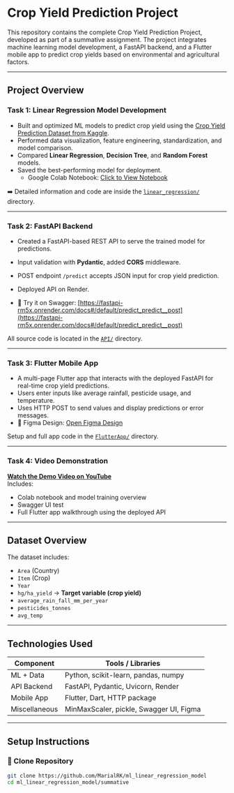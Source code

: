 #  Crop Yield Prediction Project

This repository contains the complete Crop Yield Prediction Project, developed as part of a summative assignment. The project integrates machine learning model development, a FastAPI backend, and a Flutter mobile app to predict crop yields based on environmental and agricultural factors.

---

##  Project Overview

###  Task 1: Linear Regression Model Development

- Built and optimized ML models to predict crop yield using the [Crop Yield Prediction Dataset from Kaggle](https://www.kaggle.com/datasets/mrigaankjaswal/crop-yield-prediction-dataset/data).
- Performed data visualization, feature engineering, standardization, and model comparison.
- Compared **Linear Regression**, **Decision Tree**, and **Random Forest** models.
- Saved the best-performing model for deployment.
  - Google Colab Notebook: [Click to View Notebook](https://colab.research.google.com/drive/1Own6xUtHjDfxUMskFYlzuYtCwSIgC8I-?usp=sharing)

➡️ Detailed information and code are inside the [`linear_regression/`](summative/linear_regression) directory.

---

###  Task 2: FastAPI Backend

- Created a FastAPI-based REST API to serve the trained model for predictions.
- Input validation with **Pydantic**, added **CORS** middleware.
- POST endpoint `/predict` accepts JSON input for crop yield prediction.
- Deployed API on Render.

- 🧪 Try it on Swagger: [https://fastapi-rm5x.onrender.com/docs#/default/predict_predict__post](https://fastapi-rm5x.onrender.com/docs#/default/predict_predict__post)

 All source code is located in the [`API/`](summative/API) directory.

---

###  Task 3: Flutter Mobile App

- A multi-page Flutter app that interacts with the deployed FastAPI for real-time crop yield predictions.
- Users enter inputs like average rainfall, pesticide usage, and temperature.
- Uses HTTP POST to send values and display predictions or error messages.
- 🎨 Figma Design: [Open Figma Design](https://www.figma.com/design/MxoAOSFXKB7azCbUcSEhEW/Wildlife-Activity-Predictor?node-id=0-1&t=qZiQdCtCC99BJ7tF-1)

 Setup and full app code in the [`FlutterApp/`](summative/FlutterApp) directory.

---

###  Task 4: Video Demonstration

 **[Watch the Demo Video on YouTube](https://youtu.be/wexNGIi4QpQ)**  
Includes:
- Colab notebook and model training overview
- Swagger UI test
- Full Flutter app walkthrough using the deployed API

---

##  Dataset Overview

The dataset includes:

- `Area` (Country)
- `Item` (Crop)
- `Year`
- `hg/ha_yield` → **Target variable (crop yield)**
- `average_rain_fall_mm_per_year`
- `pesticides_tonnes`
- `avg_temp`

---

##  Technologies Used

| Component        | Tools / Libraries                               |
|------------------|--------------------------------------------------|
| ML + Data        | Python, scikit-learn, pandas, numpy              |
| API Backend      | FastAPI, Pydantic, Uvicorn, Render               |
| Mobile App       | Flutter, Dart, HTTP package                      |
| Miscellaneous    | MinMaxScaler, pickle, Swagger UI, Figma          |

---

##  Setup Instructions

### 🔧 Clone Repository

```bash
git clone https://github.com/MarialRK/ml_linear_regression_model
cd ml_linear_regression_model/summative
